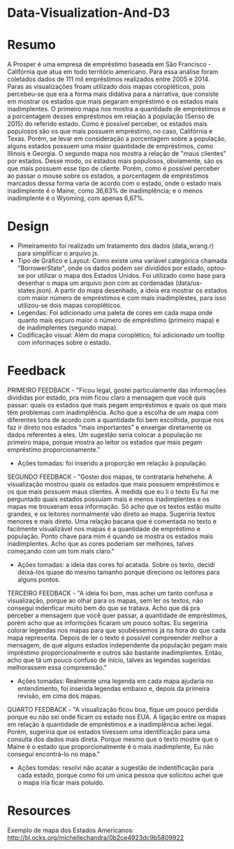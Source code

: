 # Data-Visualization-And-D3

# Resumo
A Prosper é uma empresa de empréstimo baseada em São Francisco - Califórnia que atua em todo território americano. Para essa análise foram coletados dados de 111 mil empréstimos realizados entre 2005 e 2014. Paras as visualizações froam utilizado dois mapas coropléticos, pois percebeu-se que era a forma mais didátiva para a narrativa, que consiste em mostrar os estados que mais pegaram empréstimo e os estados mais inadimplentes. O primeiro mapa nos mostra a quantidade de empréstimos e a porcentagem desses empréstimos em relação à população (Senso de 2015) do referido estado. Como é possível perceber, os estados mais populosos são os que mais possuem empréstimo, no caso, Califórnia e Texas. Porém, se levar em consideração a porcentagem sobre a população, alguns estados possuem uma maior quantidade de empréstimos, como Illinois e Georgia. O segundo mapa nos mostra a relação de "maus clientes" por estados. Desse modo, os estados mais populosos, obviamente, são os que mais possuem esse tipo de cliente. Porém, como é possível perceber ao passar o mouse sobre os estados, a porcentagem de empréstimos marcados dessa forma varia de acordo com o estado, onde o estado mais inadimplente é o Maine, como 36,63% de inadimplência; e o menos inadimplente é o Wyoming, com apenas 6,67%.

# Design
- Pimeiramento foi realizado um tratamento dos dados (data_wrang.r) para simplificar o arquivo js.
- Tipo de Gráfico e Layout: Como existe uma variável categórica chamada "BorrowerState", onde os dados podem ser divididos por estado, optou-se por utilizar o mapa dos Estados Unidos. Foi utilizado como base para desenhar o mapa um arquivo json com as cordenadas (data/us-states.json). A partir do mapa desenhado, a ideia era mostrar os estados com maior número de empréstimos e com mais inadimplestes, para isso utilizou-se dois mapas coropléticos.
- Legendas: Foi adicionado uma paleta de cores em cada mapa onde quanto mais escuro maior o número de empréstimo (primeiro mapa) e de inadimplentes (segundo mapa).
- Codificação visual: Além do mapa coroplético, foi adicionado um tooltip com informaçes sobre o estado.

# Feedback
PRIMEIRO FEEDBACK - "Ficou legal, gostei particulamente das informações divididas por estado, pra mim ficou claro a mensagem que você quis passar: quais os estados que mais pegam empréstimos e quais os que mais têm problemas com inadimplência. Acho que a escolha de um mapa com diferentes tons de acordo com a quantidade foi bem escolhida, porque nos faz ir direto nos estados "mais importantes" e enxergar diretamente os dados referentes a eles. Um sugestão seria colocar a população no primeiro mapa, porque mostra ao leitor os estados que mais pegam empréstimo proporcionamente."
- Ações tomadas: foi inserido a proporção em relação à população.

SEGUNDO FEEDBACK - "Gostei dos mapas, te contrataria hehehehe. A visualização mostrou quais os estados que mais possuem empréstimos e os que mais possuem maus clientes. À medida que eu li o texto Eu fui me perguntado quais estados possuíam mais e menos inadimplentes e os mapas me trouxeram essa informação. Só acho que os textos estão muito grandes, e os leitores normalmente vão direto ao mapa. Sugeriria textos menores e mais direto. Uma relação bacana que é comentada no texto e facilmente visualizável nos mapas é a quantidade de empréstimo e população. Ponto chave para mim é quando se mostra os estados mais inadimplentes. Acho que as cores poderiam ser melhores, talves começando com um tom mais claro."
- Ações tomadas: a ideia das cores foi acatada. Sobre os texto, decidi deixá-los quase do mesmo tamanho porque direciono os leitores para alguns pontos.
 
TERCEIRO FEEDBACK - "A ideia foi bom, mas achei um tanto confusa a visualização, porque ao olhar para os mapas, sem ler os textos, não consegui indenficar muito bem do que se tratava. Acho que dá pra perceber a mensagem que você quer passar, a quantidade de empréstimos, porém acho que as informções ficaram um pouco soltas. Eu segeriria colorar legendas nos mapas para que soubéssemos já na hora do que cada mapa representa. Depois de ler o texto é possível compreender melhor a mensagem, de que alguns estados independente da população pegam mais impréstimo proporcionalmente e outros são bastante inadimplentes. Então, acho que tá um pouco confuso de início, talves as legendas sugeridas melhorassem essa compreensão."
- Ações tomadas: Realmente uma legenda em cada mapa ajudaria no entendimento, foi inserida legendas embaixo e, depois da primeira revisão, em cima dos mapas.

QUARTO FEEDBACK - "A visualização ficou boa, fique um pouco perdida porque eu não sei onde ficam os estado nos EUA. A ligação entre os mapas em relação à quantidade de empréstimos e a inadimplência achei legal. Porém, sugeriria que os estados tivessem uma identificação para uma consulta dos dados mais direta. Porque mesmo que o texto mostre que o Maine é o estado que proporcionalmente é o mais inadimplente, Eu não consegui encontrá-lo no mapa."
- Ações tomdas: resolvi não acatar a sugestão de indentificação para cada estado, porque como foi um única pessoa que solicitou achei que o mapa iria ficar mais poluído.

# Resources

Exemplo de mapa dos Estados Americanos: http://bl.ocks.org/michellechandra/0b2ce4923dc9b5809922
